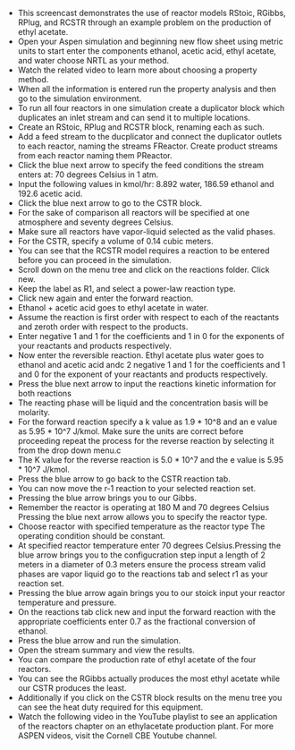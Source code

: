 - This screencast demonstrates the use of reactor models RStoic, RGibbs, RPlug, and RCSTR through an example problem on the production of ethyl acetate.
- Open your Aspen simulation and beginning new flow sheet using metric units to start enter the components ethanol, acetic acid, ethyl acetate, and water choose NRTL as your method. 
- Watch the related video to learn more about choosing a property method.
- When all the information is entered run the property analysis and then go to the simulation environment.
- To run all four reactors in one simulation create a duplicator block which duplicates an inlet stream and can send it to multiple locations.
- Create an RStoic, RPlug and RCSTR block, renaming each as such.
- Add a feed stream to the ducplicator and connect the duplicator outlets to each reactor, naming the streams FReactor. Create product streams from each reactor naming them PReactor.
- Click the blue next arrow to specify the feed conditions the stream enters at: 70 degrees Celsius in 1 atm.
- Input the following values in kmol/hr: 8.892 water, 186.59 ethanol and 192.6 acetic acid.
- Click the blue next arrow to go to the CSTR block.
- For the sake of comparison all reactors will be specified at one atmosphere and seventy degrees Celsius.
- Make sure all reactors have vapor-liquid selected as the valid phases.
- For the CSTR, specify a volume of 0.14 cubic meters.
- You can see that the RCSTR model requires a reaction to be entered before you can proceed in the simulation.
- Scroll down on the menu tree and click on the reactions folder. Click new.
- Keep the label as R1, and select a power-law reaction type.
- Click new again and enter the forward reaction.
- Ethanol + acetic acid goes to ethyl acetate in water.
- Assume the reaction is first order with respect to each of the reactants and zeroth order with respect to the products.
- Enter negative 1 and 1 for the coefficients and 1 in 0 for the exponents of your reactants and products respectively.
- Now enter the reversible reaction. Ethyl acetate plus water goes to ethanol and acetic acid andc 2 negative 1 and 1 for the coefficients and 1 and 0 for the exponent of your reactants and products respectively.
- Press the blue next arrow to input the reactions kinetic information for both reactions 
- The reacting phase will be liquid and the concentration basis will be molarity.
- For the forward reaction specify a k value as 1.9 * 10^8 and an e value as 5.95 * 10^7 J/kmol. Make sure the units are correct before proceeding repeat the process for the reverse reaction by selecting it from the drop down menu.c
- The K value for the reverse reaction is 5.0 * 10^7 and the e value is 5.95 * 10^7 J/kmol.
- Press the blue arrow to go back to the CSTR reaction tab.
- You can now move the r-1 reaction to your selected reaction set.
- Pressing the blue arrow brings you to our Gibbs.
- Remember the reactor is operating at 180 M and 70 degrees Celsius Pressing the blue next arrow allows you to specify the reactor type.
- Choose reactor with specified temperature as the reactor type The operating condition should be constant.
- At specified reactor temperature enter 70 degrees Celsius.Pressing the blue arrow brings you to the configucration step input a length of 2 meters in a diameter of 0.3 meters ensure the process stream valid phases are vapor liquid go to the reactions tab and select r1 as your reaction set.
- Pressing the blue arrow again brings you to our stoick input your reactor temperature and pressure.
- On the reactions tab click new and input the forward reaction with the appropriate coefficients enter 0.7 as the fractional conversion of ethanol.
- Press the blue arrow and run the simulation.
- Open the stream summary and view the results.
- You can compare the production rate of ethyl acetate of the four reactors.
- You can see the RGibbs actually produces the most ethyl acetate while our CSTR produces the least.
- Additionally if you click on the CSTR block results on the menu tree you can see the heat duty required for this equipment.
- Watch the following video in the YouTube playlist to see an application of the reactors chapter on an ethylacetate production plant. For more ASPEN videos, visit the Cornell CBE Youtube channel.